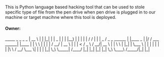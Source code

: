 This is Python language based hacking tool that can be used to stole specific type of file from the pen drive when pen drive is plugged in to our machine or target macihne where this tool is deployed. 
 
 
 
 
 <h4>Owner: </h4>
 _____                     _        _   _                     _      
|  __ \                   | |      |_| | |   _               | |     
| |__) |                  | |          | | / /               | |     
|  _  /    _   _   ______ | |____   _  | |/ /    ___   ______| |____ 
| | \ \   | | | | /   __/ |  __  \ | | |   <    / _ \ /   __/|  __  \
| |  \ \  | |_| | \___  \ | |  | | | | | |\ \  /  __/ \___  \| |  | |
|_|   \_\ \_____|  /____/ |_|  |_| |_| |_| \_\ \____\ /_____/|_|  |_|